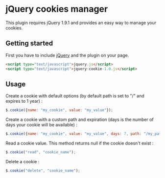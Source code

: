 jQuery cookies manager
======================

This plugin requires jQuery 1.9.1 and provides an easy way to manage your cookies.

## Getting started

First you have to include [jQuery](http://jquery.com/) and the plugin on your page.

```html
<script type="text/javascript">jquery.js</script>
<script type="text/javascript">jquery-cookie-1.0.js</script>
```
## Usage

Create a cookie with default options (by default path is set to "/" and expires to 1 year) :

```javascript
$.cookie({name: "my_cookie", value: "my_value"});
```
Create a cookie with a custom path and expiration (days is the number of days your cookie will be available) :

```javascript
$.cookie({name: "my_cookie", value: "my_value", days: 7, path: "/my_path"});
```

Read a cookie value. This method returns null if the cookie doesn't exist :

```javascript
$.cookie("read", "cookie_name");
```

Delete a cookie : 

```javascript
$.cookie("delete", "cookie_name");
```

